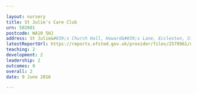 ```yaml
---

layout: nursery
title: St Julie's Care Club
urn: 502601
postcode: WA10 5HJ
address: St Julie&#039;s Church Hall, Howard&#039;s Lane, Eccleston, St. Helens, Merseyside, WA10 5HJ
latestReportUrl: https://reports.ofsted.gov.uk/provider/files/2579961/urn/502601.pdf
teaching: 2
development: 2
leadership: 2
outcomes: 0
overall: 2
date: 9 June 2016

---
```

